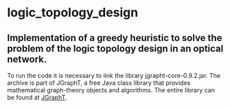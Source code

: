 # logic_topology_design
Implementation of a greedy heuristic to solve the problem of the logic topology design in an optical network.
-
To run the code it is necessary to link the library jgrapht-core-0.9.2.jar. The archive is part of JGraphT, a free Java class library that provides mathematical graph-theory objects and algorithms. The entire library can be found at [JGraphT](https://github.com/jgrapht/jgrapht).
